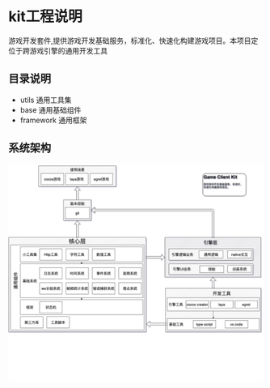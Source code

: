 # kit工程说明
游戏开发套件,提供游戏开发基础服务，标准化、快速化构建游戏项目。本项目定位于跨游戏引擎的通用开发工具

## 目录说明
* utils 通用工具集
* base 通用基础组件
* framework 通用框架

## 系统架构
![架构图](doc/drawio.png)